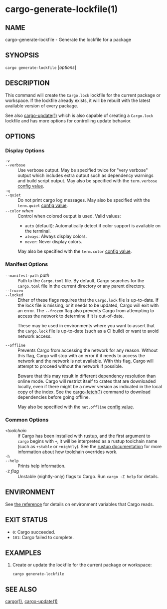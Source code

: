 # cargo-generate-lockfile(1)

## NAME

cargo-generate-lockfile - Generate the lockfile for a package

## SYNOPSIS

`cargo generate-lockfile` [_options_]

## DESCRIPTION

This command will create the `Cargo.lock` lockfile for the current package or
workspace. If the lockfile already exists, it will be rebuilt with the latest
available version of every package.

See also [cargo-update(1)](cargo-update.html) which is also capable of creating a `Cargo.lock`
lockfile and has more options for controlling update behavior.

## OPTIONS

### Display Options

<dl>
<dt class="option-term" id="option-cargo-generate-lockfile--v"><a class="option-anchor" href="#option-cargo-generate-lockfile--v"></a><code>-v</code></dt>
<dt class="option-term" id="option-cargo-generate-lockfile---verbose"><a class="option-anchor" href="#option-cargo-generate-lockfile---verbose"></a><code>--verbose</code></dt>
<dd class="option-desc">Use verbose output. May be specified twice for &quot;very verbose&quot; output which
includes extra output such as dependency warnings and build script output.
May also be specified with the <code>term.verbose</code>
<a href="../reference/config.html">config value</a>.</dd>


<dt class="option-term" id="option-cargo-generate-lockfile--q"><a class="option-anchor" href="#option-cargo-generate-lockfile--q"></a><code>-q</code></dt>
<dt class="option-term" id="option-cargo-generate-lockfile---quiet"><a class="option-anchor" href="#option-cargo-generate-lockfile---quiet"></a><code>--quiet</code></dt>
<dd class="option-desc">Do not print cargo log messages.
May also be specified with the <code>term.quiet</code>
<a href="../reference/config.html">config value</a>.</dd>


<dt class="option-term" id="option-cargo-generate-lockfile---color"><a class="option-anchor" href="#option-cargo-generate-lockfile---color"></a><code>--color</code> <em>when</em></dt>
<dd class="option-desc">Control when colored output is used. Valid values:</p>
<ul>
<li><code>auto</code> (default): Automatically detect if color support is available on the
terminal.</li>
<li><code>always</code>: Always display colors.</li>
<li><code>never</code>: Never display colors.</li>
</ul>
<p>May also be specified with the <code>term.color</code>
<a href="../reference/config.html">config value</a>.</dd>


</dl>

### Manifest Options

<dl>
<dt class="option-term" id="option-cargo-generate-lockfile---manifest-path"><a class="option-anchor" href="#option-cargo-generate-lockfile---manifest-path"></a><code>--manifest-path</code> <em>path</em></dt>
<dd class="option-desc">Path to the <code>Cargo.toml</code> file. By default, Cargo searches for the
<code>Cargo.toml</code> file in the current directory or any parent directory.</dd>



<dt class="option-term" id="option-cargo-generate-lockfile---frozen"><a class="option-anchor" href="#option-cargo-generate-lockfile---frozen"></a><code>--frozen</code></dt>
<dt class="option-term" id="option-cargo-generate-lockfile---locked"><a class="option-anchor" href="#option-cargo-generate-lockfile---locked"></a><code>--locked</code></dt>
<dd class="option-desc">Either of these flags requires that the <code>Cargo.lock</code> file is
up-to-date. If the lock file is missing, or it needs to be updated, Cargo will
exit with an error. The <code>--frozen</code> flag also prevents Cargo from
attempting to access the network to determine if it is out-of-date.</p>
<p>These may be used in environments where you want to assert that the
<code>Cargo.lock</code> file is up-to-date (such as a CI build) or want to avoid network
access.</dd>


<dt class="option-term" id="option-cargo-generate-lockfile---offline"><a class="option-anchor" href="#option-cargo-generate-lockfile---offline"></a><code>--offline</code></dt>
<dd class="option-desc">Prevents Cargo from accessing the network for any reason. Without this
flag, Cargo will stop with an error if it needs to access the network and
the network is not available. With this flag, Cargo will attempt to
proceed without the network if possible.</p>
<p>Beware that this may result in different dependency resolution than online
mode. Cargo will restrict itself to crates that are downloaded locally, even
if there might be a newer version as indicated in the local copy of the index.
See the <a href="cargo-fetch.html">cargo-fetch(1)</a> command to download dependencies before going
offline.</p>
<p>May also be specified with the <code>net.offline</code> <a href="../reference/config.html">config value</a>.</dd>


</dl>

### Common Options

<dl>

<dt class="option-term" id="option-cargo-generate-lockfile-+toolchain"><a class="option-anchor" href="#option-cargo-generate-lockfile-+toolchain"></a><code>+</code><em>toolchain</em></dt>
<dd class="option-desc">If Cargo has been installed with rustup, and the first argument to <code>cargo</code>
begins with <code>+</code>, it will be interpreted as a rustup toolchain name (such
as <code>+stable</code> or <code>+nightly</code>).
See the <a href="https://rust-lang.github.io/rustup/overrides.html">rustup documentation</a>
for more information about how toolchain overrides work.</dd>


<dt class="option-term" id="option-cargo-generate-lockfile--h"><a class="option-anchor" href="#option-cargo-generate-lockfile--h"></a><code>-h</code></dt>
<dt class="option-term" id="option-cargo-generate-lockfile---help"><a class="option-anchor" href="#option-cargo-generate-lockfile---help"></a><code>--help</code></dt>
<dd class="option-desc">Prints help information.</dd>


<dt class="option-term" id="option-cargo-generate-lockfile--Z"><a class="option-anchor" href="#option-cargo-generate-lockfile--Z"></a><code>-Z</code> <em>flag</em></dt>
<dd class="option-desc">Unstable (nightly-only) flags to Cargo. Run <code>cargo -Z help</code> for details.</dd>


</dl>


## ENVIRONMENT

See [the reference](../reference/environment-variables.html) for
details on environment variables that Cargo reads.


## EXIT STATUS

* `0`: Cargo succeeded.
* `101`: Cargo failed to complete.


## EXAMPLES

1. Create or update the lockfile for the current package or workspace:

       cargo generate-lockfile

## SEE ALSO
[cargo(1)](cargo.zh.md), [cargo-update(1)](cargo-update.html)
